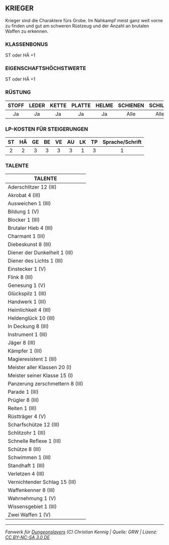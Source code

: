 ## KRIEGER

Krieger sind die Charaktere fürs Grobe. Im Nahkampf meist ganz weit vorne zu finden und gut am schweren Rüstzeug und der Anzahl an brutalen Waffen zu erkennen.

### KLASSENBONUS

ST oder HÄ +1

### EIGENSCHAFTSHÖCHSTWERTE

ST oder HÄ +1

### RÜSTUNG

| STOFF | LEDER | KETTE | PLATTE | HELME | SCHIENEN | SCHILDE |
| :---: | :---: | :---: | :----: | :---: | :------: | :-----: |
|  Ja   |  Ja   |  Ja   |   Ja   |  Ja   |   Alle   |  Alle   |

### LP-KOSTEN FÜR STEIGERUNGEN

| ST  | HÄ  | GE  | BE  | VE  | AU  | LK  | TP  | Sprache/Schrift |
| :-: | :-: | :-: | :-: | :-: | :-: | :-: | :-: | :-------------: |
|  2  |  2  |  3  |  3  |  3  |  3  |  1  |  3  |        1        |

### TALENTE

| TALENTE                         |
| ------------------------------- |
| Aderschlitzer 12 (III)          |
| Akrobat 4 (III)                 |
| Ausweichen 1 (III)              |
| Bildung 1 (V)                   |
| Blocker 1 (III)                 |
| Brutaler Hieb 4 (III)           |
| Charmant 1 (III)                |
| Diebeskunst 8 (III)             |
| Diener der Dunkelheit 1 (III)   |
| Diener des Lichts 1 (III)       |
| Einstecker 1 (V)                |
| Flink 8 (III)                   |
| Genesung 1 (V)                  |
| Glückspilz 1 (III)              |
| Handwerk 1 (III)                |
| Heimlichkeit 4 (III)            |
| Heldenglück 10 (III)            |
| In Deckung 8 (III)              |
| Instrument 1 (III)              |
| Jäger 8 (III)                   |
| Kämpfer 1 (III)                 |
| Magieresistent 1 (III)          |
| Meister aller Klassen 20 (I)    |
| Meister seiner Klasse 15 (I)    |
| Panzerung zerschmettern 8 (III) |
| Parade 1 (III)                  |
| Prügler 8 (III)                 |
| Reiten 1 (III)                  |
| Rüstträger 4 (V)                |
| Scharfschütze 12 (III)          |
| Schlitzohr 1 (III)              |
| Schnelle Reflexe 1 (III)        |
| Schütze 8 (III)                 |
| Schwimmen 1 (III)               |
| Standhaft 1 (III)               |
| Verletzen 4 (III)               |
| Vernichtender Schlag 15 (III)   |
| Waffenkenner 8 (III)            |
| Wahrnehmung 1 (V)               |
| Wissensgebiet 1 (III)           |
| Zwei Waffen 1 (V)               |

---

_Fanwerk für [Dungeonslayers](https://www.dungeonslayers.net/) (C) Christian Kennig | Quelle: GRW | Lizenz: [CC BY-NC-SA 3.0 DE](https://creativecommons.org/licenses/by-nc-sa/3.0/de/)_
